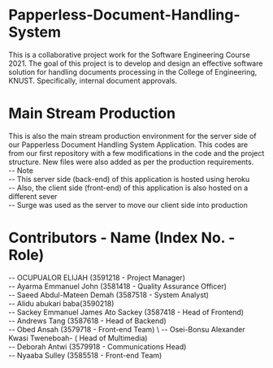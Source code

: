 # Papperless-Document-Handling-System

This is a collaborative project work for the Software Engineering Course 2021.
The goal of this project is to develop and design an effective software solution for
handling documents processing in the College of Engineering, KNUST. Specifically,
internal document approvals.

# Main Stream Production
This is also the main stream production environment for the server side of our 
Papperless Document Handling System Application. This codes are from our first 
repository with a few modifications in the code and the project structure.
New files were also added as per the production requirements.\
-- Note \
-- This server side (back-end) of this application is hosted using heroku\
-- Also, the client side (front-end) of this application is also hosted on a different sever\
-- Surge was used as the server to move our client side into production

# Contributors - Name (Index No. - Role)

-- OCUPUALOR ELIJAH (3591218 - Project Manager)\
-- Ayarma Emmanuel John (3581418 - Quality Assurance Officer)\
-- Saeed Abdul-Mateen Demah (3587518 - System Analyst)\
-- Alidu abukari baba(3590218)\
-- Sackey Emmanuel James Ato Sackey (3587418 - Head of Frontend)\
-- Andrews Tang (3587618 - Head of Backend)\
-- Obed Ansah (3579718 - Front-end Team) \ 
-- Osei-Bonsu Alexander Kwasi Tweneboah- ( Head of Multimedia) \
-- Deborah Antwi (3579918 - Communications Head)\
-- Nyaaba Sulley (3585518 - Front-end Team)
